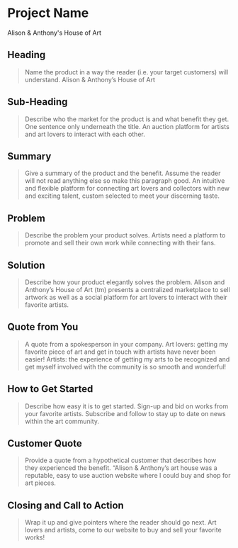 # Project Name #
Alison & Anthony's House of Art
<!-- 
> This material was originally posted [here](http://www.quora.com/What-is-Amazons-approach-to-product-development-and-product-management). It is reproduced here for posterities sake.

There is an approach called "working backwards" that is widely used at Amazon. They work backwards from the customer, rather than starting with an idea for a product and trying to bolt customers onto it. While working backwards can be applied to any specific product decision, using this approach is especially important when developing new products or features.

For new initiatives a product manager typically starts by writing an internal press release announcing the finished product. The target audience for the press release is the new/updated product's customers, which can be retail customers or internal users of a tool or technology. Internal press releases are centered around the customer problem, how current solutions (internal or external) fail, and how the new product will blow away existing solutions.

If the benefits listed don't sound very interesting or exciting to customers, then perhaps they're not (and shouldn't be built). Instead, the product manager should keep iterating on the press release until they've come up with benefits that actually sound like benefits. Iterating on a press release is a lot less expensive than iterating on the product itself (and quicker!).

If the press release is more than a page and a half, it is probably too long. Keep it simple. 3-4 sentences for most paragraphs. Cut out the fat. Don't make it into a spec. You can accompany the press release with a FAQ that answers all of the other business or execution questions so the press release can stay focused on what the customer gets. My rule of thumb is that if the press release is hard to write, then the product is probably going to suck. Keep working at it until the outline for each paragraph flows. 

Oh, and I also like to write press-releases in what I call "Oprah-speak" for mainstream consumer products. Imagine you're sitting on Oprah's couch and have just explained the product to her, and then you listen as she explains it to her audience. That's "Oprah-speak", not "Geek-speak".

Once the project moves into development, the press release can be used as a touchstone; a guiding light. The product team can ask themselves, "Are we building what is in the press release?" If they find they're spending time building things that aren't in the press release (overbuilding), they need to ask themselves why. This keeps product development focused on achieving the customer benefits and not building extraneous stuff that takes longer to build, takes resources to maintain, and doesn't provide real customer benefit (at least not enough to warrant inclusion in the press release).
 -->
 
## Heading ##
  > Name the product in a way the reader (i.e. your target customers) will understand.
  Alison & Anthony’s House of Art

## Sub-Heading ##
  > Describe who the market for the product is and what benefit they get. One sentence only underneath the title.
  An auction platform for artists and art lovers to interact with each other.

## Summary ##
  > Give a summary of the product and the benefit. Assume the reader will not read anything else so make this paragraph good.
An intuitive and flexible platform for connecting art lovers and collectors with new and exciting talent, custom selected to meet your discerning taste. 

## Problem ##
  > Describe the problem your product solves.
  Artists need a platform to promote and sell their own work while connecting with their fans. 

## Solution ##
  > Describe how your product elegantly solves the problem.
  Alison and Anthony’s House of Art (tm) presents a centralized marketplace to sell artwork as well as a social platform for art lovers to interact with their favorite artists. 

## Quote from You ##
  > A quote from a spokesperson in your company.
  Art lovers: getting my favorite piece of art  and get in touch with artists have never been easier!
  Artists: the experience of getting my arts to be recognized and get myself involved with the community is so smooth and wonderful!

## How to Get Started ##
  > Describe how easy it is to get started.
Sign-up and bid on works from your favorite artists. Subscribe and follow to stay up to date on news within the art community.

## Customer Quote ##
  > Provide a quote from a hypothetical customer that describes how they experienced the benefit.
“Alison & Anthony’s art house was a reputable, easy to use auction website where I could buy and shop for art pieces.

## Closing and Call to Action ##
  > Wrap it up and give pointers where the reader should go next.
Art lovers and artists, come to our website to buy and sell your favorite works!
